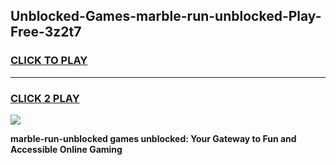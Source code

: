 
## Unblocked-Games-marble-run-unblocked-Play-Free-3z2t7
<h3>
<a href="https://premium76.site?title=marble-run-unblocked&ref=23A">CLICK TO PLAY</a></h3>
<hr>

<h3>
<a href="https://premium76.site?title=marble-run-unblocked&ref=23A">CLICK 2 PLAY</a>
  
</h3>

<a href="https://premium76.site?title=marble-run-unblocked&ref=23A"><img src="https://clearcache.store/games.png"></a>


**marble-run-unblocked games unblocked: Your Gateway to Fun and Accessible Online Gaming**

